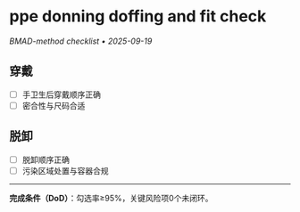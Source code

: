 # ppe donning doffing and fit check

_BMAD-method checklist • 2025-09-19_

## 穿戴

- [ ] 手卫生后穿戴顺序正确
- [ ] 密合性与尺码合适

## 脱卸

- [ ] 脱卸顺序正确
- [ ] 污染区域处置与容器合规

---

**完成条件（DoD）**：勾选率≥95%，关键风险项0个未闭环。
